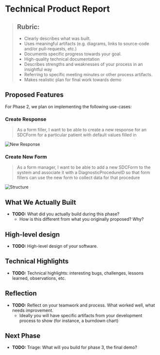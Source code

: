 # Technical Product Report

> ## Rubric:
>
> - Clearly describes what was built.
> - Uses meaningful artifacts (e.g. diagrams, links to source-code and/or pull-requests, etc.)
> - Documents specific progress towards your goal.
> - High-quality technical documentation
> - Describes strengths and weaknesses of your process in an insightful way
> - Referring to specific meeting minutes or other process artifacts.
> - Makes realistic plan for final work towards demo

## Proposed Features

For Phase 2, we plan on implementing the following use-cases:

### Create Response

> As a form filler, I want to be able to create a new response for an SDCForm for a particular patient with default values filled in

![New Response](https://user-images.githubusercontent.com/8302959/109045985-3c194280-76a2-11eb-8371-30611ae49a16.png)

### Create New Form

> As a form manager, I want to be able to add a new SDCForm to the system and associate it with a DiagnosticProcedureID so that form fillers can use the new form to collect data for that procedure

![Structure](https://user-images.githubusercontent.com/8302959/109045932-2c016300-76a2-11eb-9ba1-4c8ed6e94bd7.png)

## What We Actually Built

- **TODO:** What did you actually build during this phase?
  - How is this different from what you originally proposed? Why?

## High-level design

- **TODO:** High-level design of your software.

## Technical Highlights

- **TODO:** Technical highlights: interesting bugs, challenges, lessons learned, observations, etc.

## Reflection

- **TODO:** Reflect on your teamwork and process. What worked well, what needs improvement.
  - Ideally you will have specific artifacts from your development process to show (for instance, a burndown chart)

## Next Phase

- **TODO:** Triage: What will you build for phase 3, the final demo?
